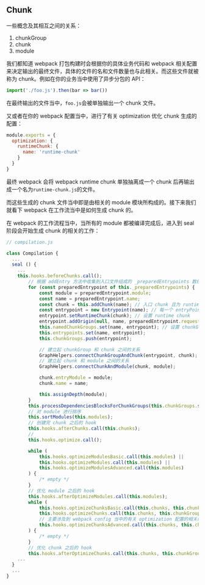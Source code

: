 ## Chunk

一些概念及其相互之间的关系：

1. chunkGroup
2. chunk
3. module

我们都知道 webpack 打包构建时会根据你的具体业务代码和 webpack 相关配置来决定输出的最终文件，具体的文件的名和文件数量也与此相关。而这些文件就被称为 chunk。例如在你的业务当中使用了异步分包的 API：

```javascript
import('./foo.js').then(bar => bar())
```

在最终输出的文件当中，`foo.js`会被单独输出一个 chunk 文件。

又或者在你的 webpack 配置当中，进行了有关 optimization 优化 chunk 生成的配置：

```javascript
module.exports = {
  optimization: {
    runtimeChunk: {
      name: 'runtime-chunk'
    }
  }
}
```

最终 webpack 会将 webpack runtime chunk 单独抽离成一个 chunk 后再输出成一个名为`runtime-chunk.js`的文件。

而这些生成的 chunk 文件当中即是由相关的 module 模块所构成的。接下来我们就看下 webpack 在工作流当中是如何生成 chunk 的。

在 webpack 的工作流程当中，当所有的 module 都被编译完成后，进入到 seal 阶段会开始生成 chunk 的相关的工作：

```javascript
// compilation.js

class Compilation {
  ...
  seal () {
    ...
    this.hooks.beforeChunks.call();
		// 根据 addEntry 方法中收集到入口文件组成的 _preparedEntrypoints 数组
		for (const preparedEntrypoint of this._preparedEntrypoints) {
			const module = preparedEntrypoint.module;
			const name = preparedEntrypoint.name;
			const chunk = this.addChunk(name); // 入口 chunk 且为 runtimeChunk
			const entrypoint = new Entrypoint(name); // 每一个 entryPoint 就是一个 chunkGroup
			entrypoint.setRuntimeChunk(chunk); // 设置 runtime chunk
			entrypoint.addOrigin(null, name, preparedEntrypoint.request);
			this.namedChunkGroups.set(name, entrypoint); // 设置 chunkGroups 的内容
			this.entrypoints.set(name, entrypoint);
			this.chunkGroups.push(entrypoint);

			// 建立起 chunkGroup 和 chunk 之间的关系
			GraphHelpers.connectChunkGroupAndChunk(entrypoint, chunk);
			// 建立起 chunk 和 module 之间的关系
			GraphHelpers.connectChunkAndModule(chunk, module);

			chunk.entryModule = module;
			chunk.name = name;

			this.assignDepth(module);
		}
		this.processDependenciesBlocksForChunkGroups(this.chunkGroups.slice());
		// 对 module 进行排序
		this.sortModules(this.modules);
		// 创建完 chunk 之后的 hook
		this.hooks.afterChunks.call(this.chunks);
		//
		this.hooks.optimize.call();

		while (
			this.hooks.optimizeModulesBasic.call(this.modules) ||
			this.hooks.optimizeModules.call(this.modules) ||
			this.hooks.optimizeModulesAdvanced.call(this.modules)
		) {
			/* empty */
		}
		// 优化 module 之后的 hook
		this.hooks.afterOptimizeModules.call(this.modules);
		while (
			this.hooks.optimizeChunksBasic.call(this.chunks, this.chunkGroups) ||
			this.hooks.optimizeChunks.call(this.chunks, this.chunkGroups) ||
			// 主要涉及到 webpack config 当中的有关 optimization 配置的相关内容
			this.hooks.optimizeChunksAdvanced.call(this.chunks, this.chunkGroups)
		) {
			/* empty */
		}
		// 优化 chunk 之后的 hook
		this.hooks.afterOptimizeChunks.call(this.chunks, this.chunkGroups);
    ...
  }
  ...
}
```
